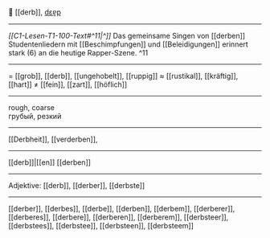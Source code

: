💪 [[derb]], [dɛɐ̯p](https://youglish.com/pronounce/derb/german)

---
*[[C1-Lesen-T1-100-Text#^11|^]]* Das gemeinsame Singen von [[derben]] Studentenliedern mit [[Beschimpfungen]] und [[Beleidigungen]] erinnert stark (6) an die heutige Rapper-Szene. ^11


---
= [[grob]], [[derb]], [[ungehobelt]],  [[ruppig]]
≈ [[rustikal]], [[kräftig]], [[hart]]
≠ [[fein]], [[zart]], [[höflich]]

---
rough, coarse  
грубый, резкий

---
[[Derbheit]], [[verderben]],

---
[[derb]]|[[en]]
[[derben]]


---
Adjektive: [[derb]], [[derber]], [[derbste]]

---
[[derber]], [[derbes]], [[derbe]], [[derben]], [[derbem]], [[derberer]], [[derberes]], [[derbere]], [[derberen]], [[derberem]], [[derbsteer]], [[derbstees]], [[derbstee]], [[derbsteen]], [[derbsteem]]
